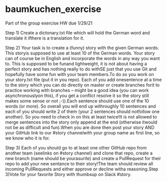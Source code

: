 # baumkuchen_exercise
Part of the group exercise HW due 1/29/21

Step 1)
  Create a dictonary.txt file which will hold the German word and translate it ifthere is a translation for it.
  
Step 2)
  Your task is to create a (funny) story with the given German words. This storyis supposed to use at least 10 of the German words.  Your story can of course be in     English and incorporate the words in any way you want to. This is supposed to be funand lightweight, it is not about having a perfect story and has nothing really to do withSE just that you use Git and hopefully have some fun with your team members.To do so you work on your story.txt file (put it in you repo). Each of you add onesentence at a time to the story which you can do directly on master or create branches forit to practice working with branches – might be a good idea (you can work asynchronouslyon this), if you get a conflict resolve it so the story still makes some sense or not ;-)).Each sentence should use one of the 10 words (or more). So overall you will end up withroughly 10 sentences and each of you should write 2 of them (your 2 sentences should notfollow one another). So you need to check in on this at least twice!It is not allowed to merge sentences into the story only append at the end (otherwise itwould not be as difficult and fun).When you are done then post your story AND your GitHub link to our #story channelwith your group name as first line, so we know who it is for.
  
Step 3)
  Each of you should go to at least one other GitHub repo from another team (seelinks on #story channel) and clone that repo, create a new branch (name should be yourasurite) and create a PullRequest for their repo to add your new sentance to their story!The team should review all incoming PullRequests and either approve or decline witha reasoning.Step 3)Vote for your favorite Story with thumbsup on Slack #story.
